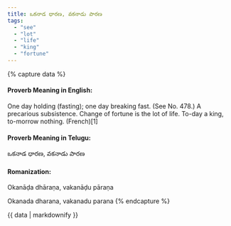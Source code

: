 ```yaml
---
title: ఒకనాడ ధారణ, వకనాడు పారణ
tags:
  - "see"
  - "lot"
  - "life"
  - "king"
  - "fortune"
---
```


{% capture data %}
#### Proverb Meaning in English:
One day holding (fasting); one day breaking fast.
(See No. 478.)
A precarious subsistence.
Change of fortune is the lot of life.
To-day a king, to-morrow nothing. (French)[1]

#### Proverb Meaning in Telugu:
ఒకనాడ ధారణ, వకనాడు పారణ

#### Romanization:
Okanāḍa dhāraṇa, vakanāḍu pāraṇa

Okanada dharana, vakanadu parana
{% endcapture %}

{{ data | markdownify }}

